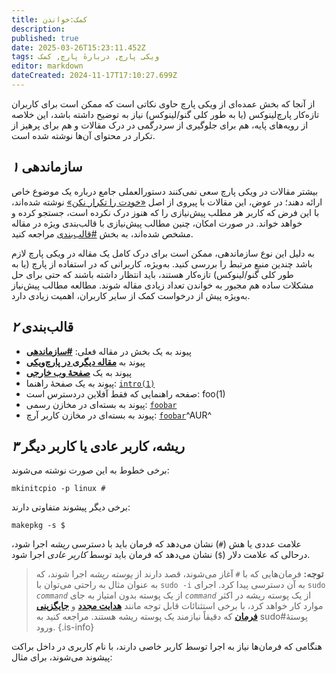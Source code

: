```yaml
---
title: کمک:خواندن
description: 
published: true
date: 2025-03-26T15:23:11.452Z
tags: ویکی پارچ, دربارهٔ پارچ, کمک
editor: markdown
dateCreated: 2024-11-17T17:10:27.699Z
---
```


از آنجا که بخش عمده‌ای از ویکی پارچ حاوی نکاتی است که ممکن است برای کاربران تازه‌کار پارچ‌لینوکس (یا به طور کلی گنو/لینوکس) نیاز به توضیح داشته باشد، این خلاصه از رویه‌های پایه، هم برای جلوگیری از سردرگمی در درک مقالات و هم برای پرهیز از تکرار در محتوای آن‌ها نوشته شده است.

## *۱* سازماندهی

بیشتر مقالات در ویکی پارچ سعی نمی‌کنند دستورالعملی جامع درباره یک موضوع خاص ارائه دهند؛ در عوض، این مقالات با پیروی از اصل [«خودت را تکرار نکن»](https://wiki.c2.com/?DontRepeatYourself) نوشته شده‌اند، با این فرض که کاربر هر مطلب پیش‌نیازی را که هنوز درک نکرده است، جستجو کرده و خواهد خواند. در صورت امکان، چنین مطالب پیش‌نیازی با قالب‌بندی ویژه در مقاله مشخص شده‌اند، به بخش [#قالب‌بندی](https://wiki.parchlinux.com/fa/%D8%AE%D9%88%D8%A7%D9%86%D8%AF%D9%86#%DB%B2-%D9%82%D8%A7%D9%84%D8%A8%D8%A8%D9%86%D8%AF%DB%8C) مراجعه کنید.

به دلیل این نوع سازماندهی، ممکن است برای درک کامل یک مقاله در ویکی پارچ لازم باشد چندین منبع مرتبط را بررسی کنید. به‌ویژه، کاربرانی که در استفاده از پارچ (یا به طور کلی گنو/لینوکس) تازه‌کار هستند، باید انتظار داشته باشند که حتی برای حل مشکلات ساده هم مجبور به خواندن تعداد زیادی مقاله شوند. مطالعه مطالب پیش‌نیاز به‌ویژه پیش از درخواست کمک از سایر کاربران، اهمیت زیادی دارد.

## *۲* قالب‌بندی

* پیوند به یک بخش در مقاله فعلی: [**#سازماندهی**](https://wiki.parchlinux.com/fa/%D8%AE%D9%88%D8%A7%D9%86%D8%AF%D9%86#%DB%B1-%D8%B3%D8%A7%D8%B2%D9%85%D8%A7%D9%86%D8%AF%D9%87%DB%8C) 
* پیوند به [**مقاله دیگری در پارچ‌ویکی**](https://wiki.parchlinux.com/fa/home)
* پیوند به یک [**صفحهٔ وب خارجی**](https://en.wikipedia.org/wiki/)
* پیوند به یک صفحهٔ راهنما: [`intro(1)` ](https://man.archlinux.org/man/intro.1)
* صفحه راهنمایی که فقط آفلاین دردسترس است: foo(1)
* پیوند به بسته‌ای در مخازن رسمی: [`foobar`](https://archlinux.org/packages/?name=foobar)
* پیوند به بسته‌ای در مخازن کاربر آرچ: [`foobar`](https://aur.archlinux.org/packages/foobar)^AUR^

## *۳* ریشه، کاربر عادی یا کاربر دیگر

برخی خطوط به این صورت نوشته می‌شوند:
```
mkinitcpio -p linux #
```
برخی دیگر پیشوند متفاوتی دارند:
```
makepkg -s $
```
علامت عددی یا هش (`#`) نشان می‌دهد که فرمان باید با دسترسی *ریشه* اجرا شود، درحالی که علامت دلار (`$`) نشان می‌دهد که فرمان باید توسط *کاربر عادی* اجرا شود.

> **توجه:** فرمان‌هایی که با `#` آغاز می‌شوند، قصد دارند از *پوسته ریشه* اجرا شوند، که به عنوان مثال به راحتی می‌توان با `sudo -i` به آن دسترسی پیدا کرد. اجرای `sudo` *`command`* از یک پوسته بدون امتیاز به جای *`command`* از یک پوسته ریشه در اکثر موارد کار خواهد کرد، با برخی استثنائات قابل توجه مانند [**هدایت مجدد**](https://en.wikipedia.org/wiki/Redirection_(computing)) و [**جایگزینی فرمان**](https://en.wikipedia.org/wiki/Command_substitution) که دقیقاً نیازمند یک پوسته ریشه هستند. مراجعه کنید به sudo#پوستهٔ ورود. 
{.is-info}

هنگامی که فرمان‌ها نیاز به اجرا توسط کاربر خاصی دارند، با نام کاربری در داخل براکت پیشوند می‌شوند، برای مثال: